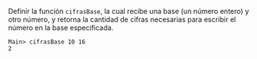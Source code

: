 Definir la función `cifrasBase`, la cual recibe una base (un número entero) y otro número, y retorna la cantidad de cifras necesarias para escribir el número en la base especificada.

```
Main> cifrasBase 10 16 
2
```
